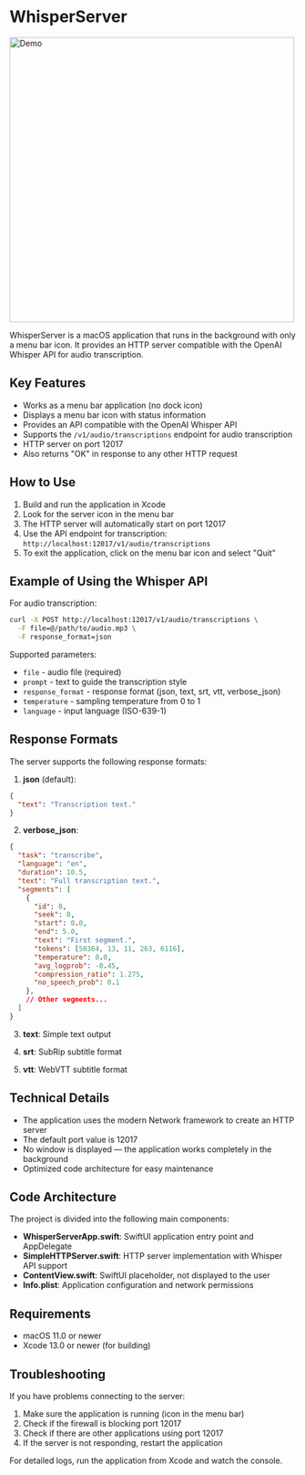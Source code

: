# WhisperServer

<img src="https://github.com/user-attachments/assets/bf882d55-f1f6-4765-9124-e2cb351eabe0" alt="Demo" width="500"/>

WhisperServer is a macOS application that runs in the background with only a menu bar icon. It provides an HTTP server compatible with the OpenAI Whisper API for audio transcription.

## Key Features

- Works as a menu bar application (no dock icon)
- Displays a menu bar icon with status information
- Provides an API compatible with the OpenAI Whisper API
- Supports the `/v1/audio/transcriptions` endpoint for audio transcription
- HTTP server on port 12017
- Also returns "OK" in response to any other HTTP request

## How to Use

1. Build and run the application in Xcode
2. Look for the server icon in the menu bar
3. The HTTP server will automatically start on port 12017
4. Use the API endpoint for transcription: `http://localhost:12017/v1/audio/transcriptions`
5. To exit the application, click on the menu bar icon and select "Quit"

## Example of Using the Whisper API

For audio transcription:

```bash
curl -X POST http://localhost:12017/v1/audio/transcriptions \
  -F file=@/path/to/audio.mp3 \
  -F response_format=json
```

Supported parameters:
- `file` - audio file (required)
- `prompt` - text to guide the transcription style
- `response_format` - response format (json, text, srt, vtt, verbose_json)
- `temperature` - sampling temperature from 0 to 1
- `language` - input language (ISO-639-1)

## Response Formats

The server supports the following response formats:

1. **json** (default):
```json
{
  "text": "Transcription text."
}
```

2. **verbose_json**:
```json
{
  "task": "transcribe",
  "language": "en",
  "duration": 10.5,
  "text": "Full transcription text.",
  "segments": [
    {
      "id": 0,
      "seek": 0,
      "start": 0.0,
      "end": 5.0,
      "text": "First segment.",
      "tokens": [50364, 13, 11, 263, 6116],
      "temperature": 0.0,
      "avg_logprob": -0.45,
      "compression_ratio": 1.275,
      "no_speech_prob": 0.1
    },
    // Other segments...
  ]
}
```

3. **text**: Simple text output

4. **srt**: SubRip subtitle format

5. **vtt**: WebVTT subtitle format

## Technical Details

- The application uses the modern Network framework to create an HTTP server
- The default port value is 12017
- No window is displayed — the application works completely in the background
- Optimized code architecture for easy maintenance

## Code Architecture

The project is divided into the following main components:

- **WhisperServerApp.swift**: SwiftUI application entry point and AppDelegate
- **SimpleHTTPServer.swift**: HTTP server implementation with Whisper API support
- **ContentView.swift**: SwiftUI placeholder, not displayed to the user
- **Info.plist**: Application configuration and network permissions

## Requirements

- macOS 11.0 or newer
- Xcode 13.0 or newer (for building)

## Troubleshooting

If you have problems connecting to the server:

1. Make sure the application is running (icon in the menu bar)
2. Check if the firewall is blocking port 12017
3. Check if there are other applications using port 12017
4. If the server is not responding, restart the application

For detailed logs, run the application from Xcode and watch the console. 
